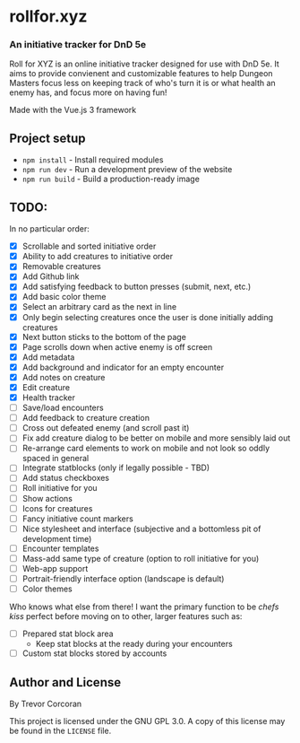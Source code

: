 # rollfor.xyz
### An initiative tracker for DnD 5e

Roll for XYZ is an online initiative tracker designed for use with DnD 5e.
It aims to provide convienent and customizable features to help Dungeon Masters
focus less on keeping track of who's turn it is or what health an enemy has, and
focus more on having fun!

Made with the Vue.js 3 framework

## Project setup

* `npm install` - Install required modules
* `npm run dev` - Run a development preview of the website
* `npm run build` - Build a production-ready image

## TODO:
In no particular order:
- [x] Scrollable and sorted initiative order
- [x] Ability to add creatures to initiative order
- [x] Removable creatures
- [x] Add Github link
- [x] Add satisfying feedback to button presses (submit, next, etc.)
- [x] Add basic color theme
- [x] Select an arbitrary card as the next in line
- [x] Only begin selecting creatures once the user is done initially adding creatures
- [x] Next button sticks to the bottom of the page
- [x] Page scrolls down when active enemy is off screen
- [x] Add metadata
- [x] Add background and indicator for an empty encounter
- [x] Add notes on creature
- [x] Edit creature
- [x] Health tracker
- [ ] Save/load encounters
- [ ] Add feedback to creature creation
- [ ] Cross out defeated enemy (and scroll past it)
- [ ] Fix add creature dialog to be better on mobile and more sensibly laid out
- [ ] Re-arrange card elements to work on mobile and not look so oddly spaced in general
- [ ] Integrate statblocks (only if legally possible - TBD)
- [ ] Add status checkboxes
- [ ] Roll initiative for you
- [ ] Show actions
- [ ] Icons for creatures
- [ ] Fancy initiative count markers
- [ ] Nice stylesheet and interface (subjective and a bottomless pit of development time)
- [ ] Encounter templates
- [ ] Mass-add same type of creature (option to roll initiative for you)
- [ ] Web-app support
- [ ] Portrait-friendly interface option (landscape is default)
- [ ] Color themes

Who knows what else from there! I want the primary function to be *chefs kiss* perfect before moving on to
other, larger features such as:
- [ ] Prepared stat block area
  - Keep stat blocks at the ready during your encounters
- [ ] Custom stat blocks stored by accounts

## Author and License
By Trevor Corcoran

This project is licensed under the GNU GPL 3.0. A copy of this license may be found in the `LICENSE` file.
